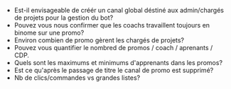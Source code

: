 - Est-il envisageable de créér un canal global déstiné aux admin/chargés de projets pour la gestion du bot?
- Pouvez vous nous confirmer que les coachs travaillent toujours en binome sur une promo?
- Environ combien de promo gèrent les chargés de projets?
- Pouvez vous quantifier le nombred de promos / coach / aprenants / CDP.
- Quels sont les maximums et minimums d'apprenants dans les promos?
- Est ce qu'après le passage de titre le canal de promo est supprimé?
- Nb de clics/commandes vs grandes listes?